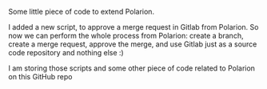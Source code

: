 Some little piece of code to extend Polarion.

I added a new script, to approve a merge request in Gitlab from Polarion.
So now we can perform the whole process from Polarion: create a branch, create a merge request, approve the merge, and use Gitlab just as a source code repository and nothing else :)

I am storing those scripts and some other piece of code related to Polarion on this GitHub repo
